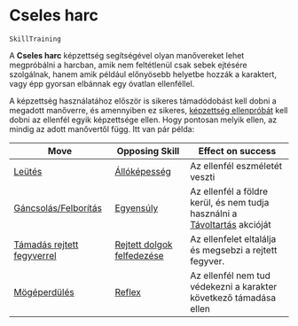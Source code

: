 # Cseles harc

`SkillTraining`

A **Cseles harc** képzettség segítségével olyan manővereket lehet megpróbálni a harcban, amik nem feltétlenül csak sebek ejtésére szolgálnak, hanem amik például előnyösebb helyetbe hozzák a karaktert, vagy épp gyorsan elbánnak egy óvatlan ellenféllel.

A képzettség használatához először is sikeres támadódobást kell dobni a megadott manőverre, és amennyiben ez sikeres, [képzettség ellenpróbát](rule:skill_check) kell dobni az ellenfél egyik képzettsége ellen. Hogy pontosan melyik ellen, az mindig az adott manővertől függ. Itt van pár példa:

| Move | Opposing Skill | Effect on success |
| ---- | -------------- | ------ |
| [Leütés](action:knockout) | [Állóképesség](skill:endurance) | Az ellenfél eszméletét veszti |
| [Gáncsolás/Felborítás](action:trip) | [Egyensúly](skill:balance) | Az ellenfél a földre kerül, és nem tudja használni a [Távoltartás](action:keep-away) akcióját |
| [Támadás rejtett fegyverrel](action:hidden-weapon) | [Rejtett dolgok felfedezése](skill:spot_hidden) | Az ellenfelet eltalálja és megsebzi a rejtett fegyver. |
| [Mögéperdülés](action:spin-behind) | [Reflex](skill:reactions) | Az ellenfél nem tud védekezni a karakter következő támadása ellen |
